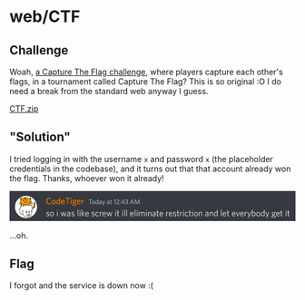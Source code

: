 # web/CTF

## Challenge

Woah, [a Capture The Flag challenge](http://litctf.live:31780/), where players capture each other's flags, in a tournament called Capture The Flag? This is so original :O I do need a break from the standard web anyway I guess.

[CTF.zip](https://drive.google.com/uc?export=download&id=1yuA0wX9vkLQObn4L7tJl-rLsICVAu0sC)

## "Solution"

I tried logging in with the username `x` and password `x` (the placeholder credentials in the codebase), and it turns out that that account already won the flag. Thanks, whoever won it already!

![](./free.png)

...oh.

## Flag

I forgot and the service is down now :(
